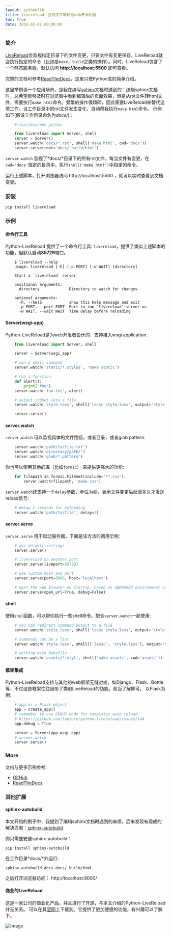 ```yaml
---
layout: pythonlib
title: livereload：监视文件改动与web开发利器
toc: true
date: 2018-02-02 00:00:00
---
```


### 简介

[LiveReload][github]会监视指定目录下的文件变更，只要文件有变更保存，LiveReload就会执行指定的命令（比如是`make`，`build`之类的操作）。同时，LiveReload包含了一个静态服务器，默认访问 **http://localhost:5500** 即可查看。

完整的文档可参考[ReadTheDocs][readthedocs]，这里只做Python库的简单介绍。

这里举例谈一个应用场景，是我在编写[sphinx][sphinx]文档时遇到的：编辑sphinx文档时，总希望能够及时在浏览器中看到编辑后的页面效果，但是从rst文件转html文件，需要执行`make html`命令。频繁的操作很琐碎，因此需要LiveReload来替代这项工作。当工作目录中的rst文件发生变化，自动帮我执行`make html`命令。
示例如下(假设工作目录命名为*docs/*)：

``` python
    #!/usr/bin/env python

    from livereload import Server, shell
    server = Server()
    server.watch('docs/*.rst', shell('make html', cwd='docs'))
    server.serve(root='docs/_build/html')
```

`server.watch` 监视了*docs/*目录下的所有rst文件，每当文件有变更，在`cwd='docs'`指定的目录中，执行`shell('make html')`中指定的命令。

运行上述脚本，打开浏览器访问 http://localhost:5500 ，就可以实时查看到文档变更。


### 安装

    pip install livereload


### 示例

#### 命令行工具

Python-LiveReload 提供了一个命令行工具: `livereload`，提供了类似上述脚本的功能，但默认启动**35729**端口。

``` shell
    $ livereload --help
    usage: livereload [-h] [-p PORT] [-w WAIT] [directory]

    Start a `livereload` server

    positional arguments:
      directory             Directory to watch for changes

    optional arguments:
      -h, --help            show this help message and exit
      -p PORT, --port PORT  Port to run `livereload` server on
      -w WAIT, --wait WAIT  Time delay before reloading
```

#### Server(wsgi-app)

Python-LiveReload是为web开发者设计的，支持接入wsgi application.

``` python
    from livereload import Server, shell

    server = Server(wsgi_app)

    # run a shell command
    server.watch('static/*.stylus', 'make static')

    # run a function
    def alert():
        print('foo')
    server.watch('foo.txt', alert)

    # output stdout into a file
    server.watch('style.less', shell('lessc style.less', output='style.css'))

    server.serve()
```

#### server.watch

``server.watch`` 可以监视具体的文件路径，或者目录，或者glob pattern:

``` python
    server.watch('path/to/file.txt')
    server.watch('directory/path/')
    server.watch('glob/*.pattern')
```

你也可以使用其他的库（比如`formic`） 来提供更强大的功能:

``` python
    for filepath in formic.FileSet(include="**.css"):
        server.watch(filepath, 'make css')
```

``server.watch``还支持一个`delay`参数，单位为秒，表示文件变更后延迟多久才发送reload信号:

``` python
    # delay 2 seconds for reloading
    server.watch('path/to/file', delay=2)
```


#### server.serve

``server.serve`` 用于启动服务器，下面是该方法的调用示例:

``` python
    # use default settings
    server.serve()

    # livereload on another port
    server.serve(liveport=35729)

    # use custom host and port
    server.serve(port=8080, host='localhost')

    # open the web browser on startup, based on $BROWSER environment variable
    server.serve(open_url=True, debug=False)
```


#### shell

使用``shel``函数，可以帮你执行一些shell命令，配合``server.watch``一起使用:

``` python
    # you can redirect command output to a file
    server.watch('style.less', shell('lessc style.less', output='style.css'))

    # commands can be a list
    server.watch('style.less', shell(['lessc', 'style.less'], output='style.css'))

    # working with Makefile
    server.watch('assets/*.styl', shell('make assets', cwd='assets'))
```


#### 框架集成

Python-LiveReload支持与其他的web框架无缝对接，如Django、Flask、Bottle等，不过这些框架往往自带了类似LiveReload的功能，权当了解即可。
以Flask为例:

``` python
    # app is a Flask object
    app = create_app()
    # remember to use DEBUG mode for templates auto reload
    # https://github.com/lepture/python-livereload/issues/144
    app.debug = True

    server = Server(app.wsgi_app)
    # server.watch
    server.serve()
```


### More

文档与更多示例参考:
* [GitHub][github]
* [ReadTheDocs][readthedocs]


### 其他扩展

#### sphinx-autobuild

本文开始的例子中，我提到了编辑sphinx文档时遇到的麻烦，后来发现有现成的解决方案：[sphinx-autobuild][sphinx-autobuild]

你只需要安装sphinx-autobuild：

    pip install sphinx-autobuild

在工作目录*docs/*外运行:

    sphinx-autobuild docs docs/_build/html

之后打开浏览器访问： http://localhost:8000/

#### 商业的LiveReload

这是一家公司的商业化产品，并且进行了开源，与本文介绍的Python-LiveReload并无关系。
可以在其[官网](http://livereload.com/)上下载到。它提供了更加便捷的功能，有兴趣可以了解下。

![image](http://static2.extremevision.com.cn/blogimage/livereload.png)


[github]: https://github.com/lepture/python-livereload
[readthedocs]: https://livereload.readthedocs.io/en/latest/
[sphinx]: http://www.sphinx-doc.org/
[sphinx-autobuild]: https://pypi.org/project/sphinx-autobuild/
